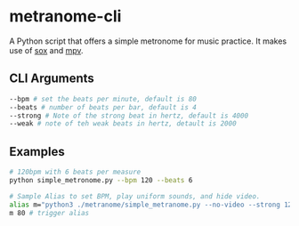 
# metranome-cli

A Python script that offers a simple metronome for music practice. It makes use of [sox](https://sox.sourceforge.net) and [mpv](https://mpv.io/).

## CLI Arguments

```bash
--bpm # set the beats per minute, default is 80
--beats # number of beats per bar, default is 4
--strong # Note of the strong beat in hertz, default is 4000
--weak # note of teh weak beats in hertz, detault is 2000
```

## Examples 

```bash
# 120bpm with 6 beats per measure
python simple_metronome.py --bpm 120 --beats 6

# Sample Alias to set BPM, play uniform sounds, and hide video.
alias m="python3 ./metranome/simple_metranome.py --no-video --strong 1200 --weak 1200 --bpm"
m 80 # trigger alias
```

